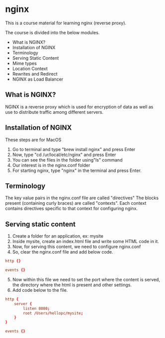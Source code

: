 # nginx
This is a course material for learning nginx (reverse proxy).

The course is divided into the below modules.
- What is NGINX?
- Installation of NGINX
- Terminology
- Serving Static Content
- Mime types
- Location Context
- Rewrites and Redirect
- NGINX as Load Balancer

## What is NGINX?

NGINX is a reverse proxy which is used for encryption of data as well as use to distribute traffic among different servers.

## Installation of NGINX

These steps are for MacOS
1. Go to terminal and type "brew install nginx" and press Enter
2. Now, type "cd /ur/local/etc/nginx" and press Enter
3. You can see the files in the folder using"ls" command
4. Our interest is in the nginx.conf folder
5. For starting nginx, type "nginx" in the terminal and press Enter.

## Terminology

The key value pairs in the nginx.conf file are called "directives"
The blocks present (containing curly braces) are called "contexts".
Each context contains directives specific to that context for configuring nginx.

## Serving static content

1. Create a folder for an application, ex: mysite
2. Inside mysite, create an index.html file and write some HTML code in it.
3. Now, for serving this content, we need to configure nginx.conf
4. So, clear the nginx.conf file and add below code.
```nginx.conf
http {}

events {}
```
5. Now within this file we need to set the port where the content is served, the directory where the html is present and other settings.
6. Add code below to the file.
```nginx.conf
http {
    server {
        listen 8080;
        root /Users/hellopc/mysite;
    }
}

events {}
```

